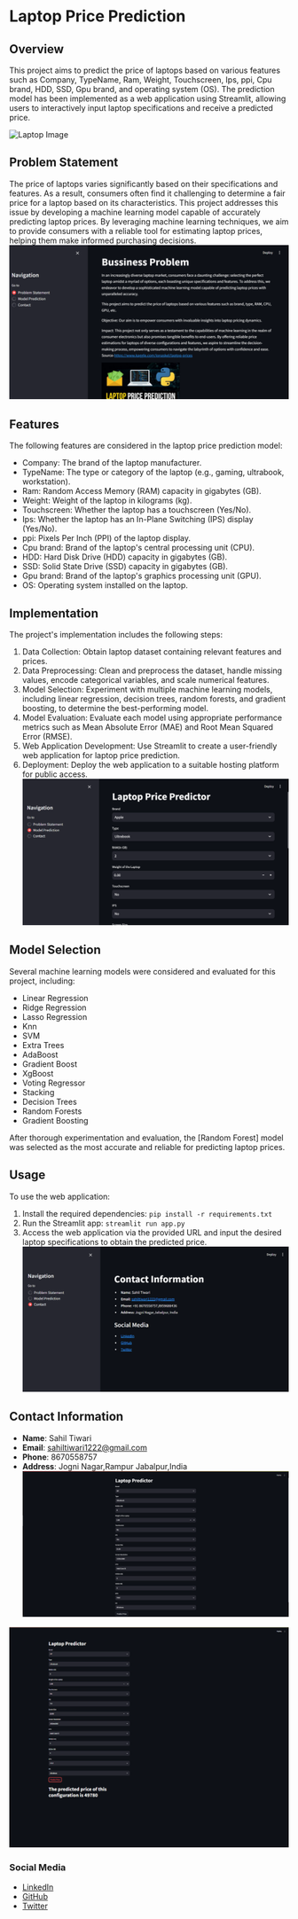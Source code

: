 # Laptop Price Prediction

## Overview
This project aims to predict the price of laptops based on various features such as Company, TypeName, Ram, Weight, Touchscreen, Ips, ppi, Cpu brand, HDD, SSD, Gpu brand, and operating system (OS). The prediction model has been implemented as a web application using Streamlit, allowing users to interactively input laptop specifications and receive a predicted price.

![Laptop Image](https://i.ytimg.com/vi/A1eU51jPpXQ/mqdefault.jpg)

## Problem Statement
The price of laptops varies significantly based on their specifications and features. As a result, consumers often find it challenging to determine a fair price for a laptop based on its characteristics. This project addresses this issue by developing a machine learning model capable of accurately predicting laptop prices. By leveraging machine learning techniques, we aim to provide consumers with a reliable tool for estimating laptop prices, helping them make informed purchasing decisions.
![Laptop Image](images/Problem.png)
## Features
The following features are considered in the laptop price prediction model:
- Company: The brand of the laptop manufacturer.
- TypeName: The type or category of the laptop (e.g., gaming, ultrabook, workstation).
- Ram: Random Access Memory (RAM) capacity in gigabytes (GB).
- Weight: Weight of the laptop in kilograms (kg).
- Touchscreen: Whether the laptop has a touchscreen (Yes/No).
- Ips: Whether the laptop has an In-Plane Switching (IPS) display (Yes/No).
- ppi: Pixels Per Inch (PPI) of the laptop display.
- Cpu brand: Brand of the laptop's central processing unit (CPU).
- HDD: Hard Disk Drive (HDD) capacity in gigabytes (GB).
- SSD: Solid State Drive (SSD) capacity in gigabytes (GB).
- Gpu brand: Brand of the laptop's graphics processing unit (GPU).
- OS: Operating system installed on the laptop.

## Implementation
The project's implementation includes the following steps:
1. Data Collection: Obtain laptop dataset containing relevant features and prices.
2. Data Preprocessing: Clean and preprocess the dataset, handle missing values, encode categorical variables, and scale numerical features.
3. Model Selection: Experiment with multiple machine learning models, including linear regression, decision trees, random forests, and gradient boosting, to determine the best-performing model.
4. Model Evaluation: Evaluate each model using appropriate performance metrics such as Mean Absolute Error (MAE) and Root Mean Squared Error (RMSE).
5. Web Application Development: Use Streamlit to create a user-friendly web application for laptop price prediction.
6. Deployment: Deploy the web application to a suitable hosting platform for public access.
![Laptop Image](images/Prediction.png)
## Model Selection
Several machine learning models were considered and evaluated for this project, including:
- Linear Regression
- Ridge Regression
- Lasso Regression
- Knn
- SVM
- Extra Trees
- AdaBoost
- Gradient Boost
- XgBoost
- Voting Regressor
- Stacking
- Decision Trees
- Random Forests
- Gradient Boosting

After thorough experimentation and evaluation, the [Random Forest] model was selected as the most accurate and reliable for predicting laptop prices.

## Usage
To use the web application:
1. Install the required dependencies: `pip install -r requirements.txt`
2. Run the Streamlit app: `streamlit run app.py`
3. Access the web application via the provided URL and input the desired laptop specifications to obtain the predicted price.
![Laptop Image](images/Contact.png)
## Contact Information
- **Name**: Sahil Tiwari
- **Email**: sahiltiwari1222@gmail.com
- **Phone**: 8670558757
- **Address**: Jogni Nagar,Rampur Jabalpur,India
![Laptop Image](images/so.png)

![Laptop Image](images/mo.png)
### Social Media
- [LinkedIn](https://www.linkedin.com/in/sahil-tiwari-b2269b27a/)
- [GitHub](https://github.com/sahilTiwariiii)
- [Twitter](https://x.com/sahil_tiwa96610)
